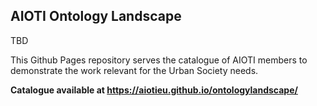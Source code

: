 ## AIOTI Ontology Landscape

TBD

This Github Pages repository serves the catalogue of AIOTI members to demonstrate the work relevant for the Urban Society needs.

**Catalogue available at https://aiotieu.github.io/ontologylandscape/**
